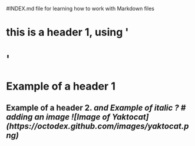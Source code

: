 #INDEX.md file for learning how to work with Markdown files

# <h1> this is a header 1, using '<h1>'
  <h1> Example of a header 1
  <h2> Example of a header 2. <i> and Example of italic ?  
# adding an image 
![Image of Yaktocat](https://octodex.github.com/images/yaktocat.png)
    
    
